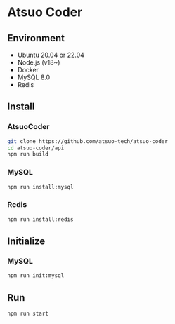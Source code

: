 # Atsuo Coder

## Environment

- Ubuntu 20.04 or 22.04
- Node.js (v18~)
- Docker
- MySQL 8.0
- Redis

## Install

### AtsuoCoder

```sh
git clone https://github.com/atsuo-tech/atsuo-coder
cd atsuo-coder/api
npm run build
```

### MySQL

```sh
npm run install:mysql
```

### Redis

```sh
npm run install:redis
```

## Initialize

### MySQL

```sh
npm run init:mysql
```

## Run

```sh
npm run start
```

